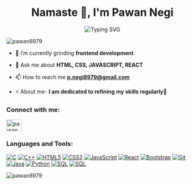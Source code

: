 


<h1 align="center">Namaste 🙏, I'm Pawan Negi</h1>
<div align="center">
  
![Typing SVG](https://readme-typing-svg.herokuapp.com?font=ROBOT&size=25&color=39FF14&background=000000&center=true&vCenter=true&width=490&lines=%3E+Welcome+to+my+GitHub+profile...!)

</div>

<!-- <img align="right" alt="Coding" width="400" src="https://media.tenor.com/rePDfDWO3XoAAAAd/hacking.gif"> -->

<!-- <img align="right" alt="Coding" width="400" height = "300" src="https://media0.giphy.com/media/HscDLzkO8EOTmgkhQP/giphy.gif?cid=ecf05e47z5gv8abob3wz2kf7dpw7v2uwtcz5yih2xz3tpthr&rid=giphy.gif&ct=g"> -->

<p align="left"> <img src="https://komarev.com/ghpvc/?username=pawan8979&label=Profile%20views&color=0e75b6&style=flat" alt="pawan8979" /> </p>


- 🌱 I’m currently grinding **frontend development**

- 💬 Ask me about **HTML, CSS, JAVASCRIPT, REACT**

- 📫 How to reach me **p.negi8979@gmail.com**

- ⚡ About me- **I am dedicated to refining my skills regularly🚀**

<h3 align="left">Connect with me:</h3>
<p align="left">
<a href="https://linkedin.com/in/pawan8979" target="blank"><img align="center" src="https://raw.githubusercontent.com/rahuldkjain/github-profile-readme-generator/master/src/images/icons/Social/linked-in-alt.svg" alt="pawan8979" height="30" width="40" /></a>
</p>

<h3 align="left">Languages and Tools:</h3>

[![C](https://img.shields.io/badge/c-black?style=for-the-badge&logo=c)](https://github.com/pawan8979)
[![C++](https://img.shields.io/badge/c++-black?style=for-the-badge&logo=cplusplus)](https://github.com/pawan8979)
[![HTML5](https://img.shields.io/badge/html5-black?style=for-the-badge&logo=html5)](https://github.com/pawan8979)
[![CSS3](https://img.shields.io/badge/css3-black?style=for-the-badge&logo=css3)](https://github.com/pawan8979)
[![JavaScript](https://img.shields.io/badge/javascript-black?style=for-the-badge&logo=javascript)](https://github.com/pawan8979)
[![React](https://img.shields.io/badge/react-black?style=for-the-badge&logo=react)](https://github.com/pawan8979)
[![Bootstrap](https://img.shields.io/badge/bootstrap-black?style=for-the-badge&logo=bootstrap)](https://github.com/pawan8979)
[![Git](https://img.shields.io/badge/git-black?style=for-the-badge&logo=gnu-git&logoColor=white)](https://github.com/pawan8979)
[![Java](https://img.shields.io/badge/java-black?style=for-the-badge&logo=openjdk)](https://github.com/pawan8979)
[![Python](https://img.shields.io/badge/python-black?style=for-the-badge&logo=python)](https://github.com/pawan8979)
[![SQL](https://img.shields.io/badge/sql-black?style=for-the-badge&logo=mysql)](https://github.com/pawan8979)
[![SQL](https://img.shields.io/badge/sql-black?style=for-the-badge&logo=mysql)](https://github.com/pawan8979)

<p><img align="center" src="https://github-readme-streak-stats.herokuapp.com/?user=pawan8979&" alt="pawan8979" /></p>
